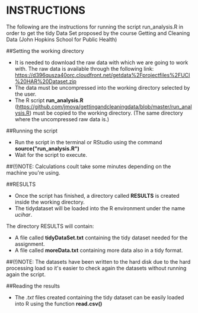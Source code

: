 INSTRUCTIONS
============

The following are the instructions for running the script run_analysis.R in order to get the tidy Data Set proposed by the course Getting and Cleaning Data (John Hopkins School for Public Health)

##Setting the working directory

* It is needed to download the raw data with which we are going to work with. The raw data is available through the following link: https://d396qusza40orc.cloudfront.net/getdata%2Fprojectfiles%2FUCI%20HAR%20Dataset.zip 
* The data must be uncompressed into the working directory selected by the user.
* The R script <b>run_analysis.R</b> (https://github.com/jmova/gettingandcleaningdata/blob/master/run_analysis.R) must be copied to the working directory. (The same directory where the uncompressed raw data is.)

##Running the script

* Run the script in the terminal or RStudio using the command <b>source("run_analysis.R")</b>
* Wait for the script to execute. 

##(!)NOTE: 
Calculations coult take some minutes depending on the machine you're using.

##RESULTS

* Once the script has finished, a directory called <b>RESULTS</b> is created inside the working directory.
* The tidydataset will be loaded into the R environment under the name <i>ucihar</i>.

The directory RESULTS will contain:

* A file called <b>tidyDataSet.txt</b> containing the tidy dataset needed for the assignment.
* A file called <b>moreData.txt</b> containing more data also in a tidy format.

##(!)NOTE: 
The datasets have been written to the hard disk due to the hard processing load so it's easier to check again the datasets without running again the script.

##Reading the results

* The <i>.txt</i> files created containing the tidy dataset can be easily loaded into R using the function <b>read.csv()</b>




